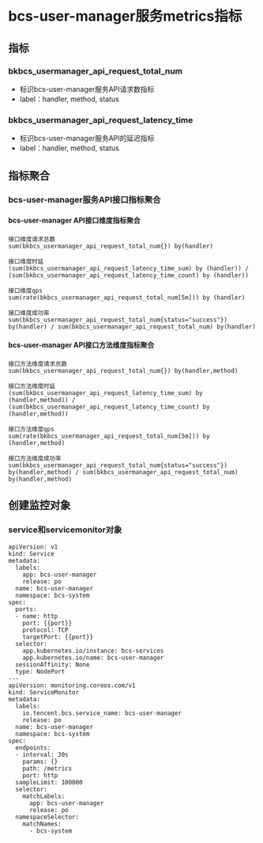 # bcs-user-manager服务metrics指标

## 指标

###  bkbcs_usermanager\_api\_request\_total\_num
* 标识bcs-user-manager服务API请求数指标
* label：handler, method, status

### bkbcs_usermanager\_api\_request\_latency\_time
* 标识bcs-user-manager服务API的延迟指标
* label：handler, method, status 

## 指标聚合
### bcs-user-manager服务API接口指标聚合
#### bcs-user-manager API接口维度指标聚合
```
接口维度请求总数
sum(bkbcs_usermanager_api_request_total_num{}) by(handler)
 
接口维度时延
(sum(bkbcs_usermanager_api_request_latency_time_sum) by (handler)) / (sum(bkbcs_usermanager_api_request_latency_time_count) by (handler))
 
接口维度qps
sum(rate(bkbcs_usermanager_api_request_total_num[5m])) by (handler)

接口维度成功率
sum(bkbcs_usermanager_api_request_total_num{status="success"}) by(handler) / sum(bkbcs_usermanager_api_request_total_num) by(handler)
``` 

#### bcs-user-manager API接口方法维度指标聚合
```
接口方法维度请求总数
sum(bkbcs_usermanager_api_request_total_num{}) by(handler,method)
 
接口方法维度时延
(sum(bkbcs_usermanager_api_request_latency_time_sum) by (handler,method)) / (sum(bkbcs_usermanager_api_request_latency_time_count) by (handler,method))
 
接口方法维度qps
sum(rate(bkbcs_usermanager_api_request_total_num[5m])) by (handler,method)

接口方法维度成功率
sum(bkbcs_usermanager_api_request_total_num{status="success"}) by(handler,method) / sum(bkbcs_usermanager_api_request_total_num) by(handler,method)

```

## 创建监控对象
### service和servicemonitor对象
```
apiVersion: v1
kind: Service
metadata:
  labels:
    app: bcs-user-manager
    release: po
  name: bcs-user-manager
  namespace: bcs-system
spec:
  ports:
  - name: http
    port: {{port}}
    protocol: TCP
    targetPort: {{port}}
  selector:
    app.kubernetes.io/instance: bcs-services
    app.kubernetes.io/name: bcs-user-manager
  sessionAffinity: None
  type: NodePort
---
apiVersion: monitoring.coreos.com/v1
kind: ServiceMonitor
metadata:
  labels:
    io.tencent.bcs.service_name: bcs-user-manager
    release: po
  name: bcs-user-manager
  namespace: bcs-system
spec:
  endpoints:
  - interval: 30s
    params: {}
    path: /metrics
    port: http
  sampleLimit: 100000
  selector:
    matchLabels:
      app: bcs-user-manager
      release: po
  namespaceSelector:
    matchNames:
      - bcs-system
```

